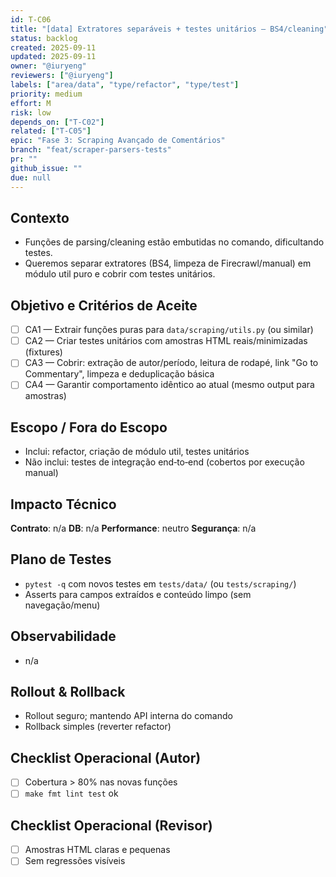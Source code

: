 ```yaml
---
id: T-C06
title: "[data] Extratores separáveis + testes unitários — BS4/cleaning"
status: backlog
created: 2025-09-11
updated: 2025-09-11
owner: "@iuryeng"
reviewers: ["@iuryeng"]
labels: ["area/data", "type/refactor", "type/test"]
priority: medium
effort: M
risk: low
depends_on: ["T-C02"]
related: ["T-C05"]
epic: "Fase 3: Scraping Avançado de Comentários"
branch: "feat/scraper-parsers-tests"
pr: ""
github_issue: ""
due: null
---
```


## Contexto
- Funções de parsing/cleaning estão embutidas no comando, dificultando testes.
- Queremos separar extratores (BS4, limpeza de Firecrawl/manual) em módulo util puro e cobrir com testes unitários.

## Objetivo e Critérios de Aceite
- [ ] CA1 — Extrair funções puras para `data/scraping/utils.py` (ou similar)
- [ ] CA2 — Criar testes unitários com amostras HTML reais/minimizadas (fixtures)
- [ ] CA3 — Cobrir: extração de autor/período, leitura de rodapé, link "Go to Commentary", limpeza e deduplicação básica
- [ ] CA4 — Garantir comportamento idêntico ao atual (mesmo output para amostras)

## Escopo / Fora do Escopo
- Inclui: refactor, criação de módulo util, testes unitários
- Não inclui: testes de integração end‑to‑end (cobertos por execução manual)

## Impacto Técnico
**Contrato**: n/a
**DB**: n/a
**Performance**: neutro
**Segurança**: n/a

## Plano de Testes
- `pytest -q` com novos testes em `tests/data/` (ou `tests/scraping/`)
- Asserts para campos extraídos e conteúdo limpo (sem navegação/menu)

## Observabilidade
- n/a

## Rollout & Rollback
- Rollout seguro; mantendo API interna do comando
- Rollback simples (reverter refactor)

## Checklist Operacional (Autor)
- [ ] Cobertura > 80% nas novas funções
- [ ] `make fmt lint test` ok

## Checklist Operacional (Revisor)
- [ ] Amostras HTML claras e pequenas
- [ ] Sem regressões visíveis
